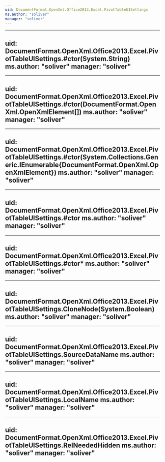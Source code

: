 ```yaml
---
uid: DocumentFormat.OpenXml.Office2013.Excel.PivotTableUISettings
ms.author: "soliver"
manager: "soliver"
---
```


---
uid: DocumentFormat.OpenXml.Office2013.Excel.PivotTableUISettings.#ctor(System.String)
ms.author: "soliver"
manager: "soliver"
---

---
uid: DocumentFormat.OpenXml.Office2013.Excel.PivotTableUISettings.#ctor(DocumentFormat.OpenXml.OpenXmlElement[])
ms.author: "soliver"
manager: "soliver"
---

---
uid: DocumentFormat.OpenXml.Office2013.Excel.PivotTableUISettings.#ctor(System.Collections.Generic.IEnumerable{DocumentFormat.OpenXml.OpenXmlElement})
ms.author: "soliver"
manager: "soliver"
---

---
uid: DocumentFormat.OpenXml.Office2013.Excel.PivotTableUISettings.#ctor
ms.author: "soliver"
manager: "soliver"
---

---
uid: DocumentFormat.OpenXml.Office2013.Excel.PivotTableUISettings.#ctor*
ms.author: "soliver"
manager: "soliver"
---

---
uid: DocumentFormat.OpenXml.Office2013.Excel.PivotTableUISettings.CloneNode(System.Boolean)
ms.author: "soliver"
manager: "soliver"
---

---
uid: DocumentFormat.OpenXml.Office2013.Excel.PivotTableUISettings.SourceDataName
ms.author: "soliver"
manager: "soliver"
---

---
uid: DocumentFormat.OpenXml.Office2013.Excel.PivotTableUISettings.LocalName
ms.author: "soliver"
manager: "soliver"
---

---
uid: DocumentFormat.OpenXml.Office2013.Excel.PivotTableUISettings.RelNeededHidden
ms.author: "soliver"
manager: "soliver"
---
